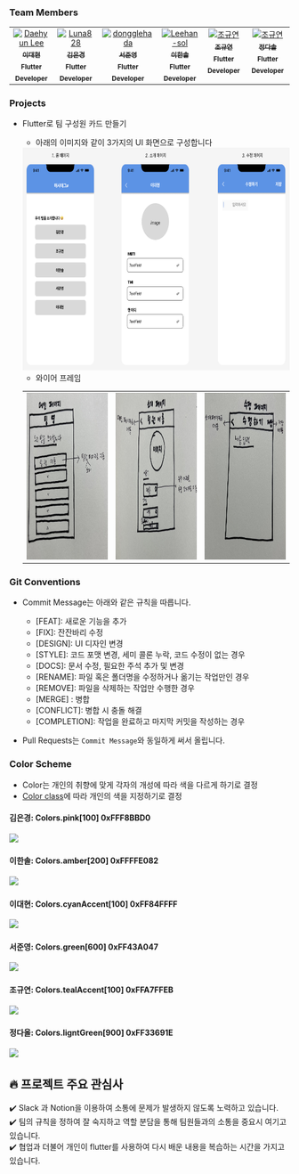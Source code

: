 ### Team Members
<table>
  <tbody>
    <tr>
      <td align="center" valign="top" width="14.28%">
        <a href="https://github.com/hidaehyunlee">
        <img src="https://avatars.githubusercontent.com/u/37580034?v=4" width="100px;" alt="Daehyun Lee"/>
        <br />
          <sub>
            <b>이대현</b>
          </sub>
        </a>
        <br />
        <sub>
            <b>Flutter Developer</b>
        </sub>
        <br />
     </td>
     <td align="center" valign="top" width="14.28%">
       <a href="https://github.com/Luna828">
       <img src="https://avatars.githubusercontent.com/u/93186591?v=4" width="100px;" alt="Luna828"/>
       <br />
         <sub>
           <b>김은경</b>
         </sub>
       </a>
       <br />
       <sub>
           <b>Flutter Developer</b>
       </sub>
       <br />
     </td>
     <td align="center" valign="top" width="14.28%">
       <a href="https://github.com/dongglehada">
       <img src="https://avatars.githubusercontent.com/u/112812473?v=4" width="100px;" alt="dongglehada"/>
       <br />
         <sub>
           <b>서준영</b>
         </sub>
       </a>
       <br />
       <sub>
           <b>Flutter Developer</b>
       </sub>
       <br />
    </td>
      <td align="center" valign="top" width="14.28%">
       <a href="https://github.com/Leehan-sol">
       <img src="https://avatars.githubusercontent.com/u/139109343?v=4" width="100px;" alt="Leehan-sol"/>
       <br />
         <sub>
           <b>이한솔</b>
         </sub>
       </a>
       <br />
       <sub>
           <b>Flutter Developer</b>
       </sub>
       <br />
    </td>
      <td align="center" valign="top" width="14.28%">
       <a href="https://github.com/Alpaca38">
       <img src="https://avatars.githubusercontent.com/u/137505484?v=4" width="100px;" alt="조규연"/>
       <br />
         <sub>
           <b>조규연</b>
         </sub>
       </a>
       <br />
       <sub>
           <b>Flutter Developer</b>
       </sub>
       <br />
    </td>
    <td align="center" valign="top" width="14.28%">
       <a href="https://github.com/jamie615">
       <img src="https://avatars.githubusercontent.com/u/60419257?v=4" width="100px;" alt="조규연"/>
       <br />
         <sub>
           <b>정다솔</b>
         </sub>
       </a>
       <br />
       <sub>
           <b>Flutter Developer</b>
       </sub>
       <br />
    </td>
      </tbody>
  </table>

### Projects
- Flutter로 팀 구성원 카드 만들기
    - 아래의 이미지와 같이 3가지의 UI 화면으로 구성합니다 <br> 
    <img src="/images/image.png" width="1000" height="400" />
    
    - 와이어 프레임
    <table>
      <tr>
        <td><img src="/images/IMG_5383.jpg" width="300" height="300" /></td>
        <td><img src="/images/IMG_5384.jpg" width="300" height="300"/></td>
        <td><img src="/images/IMG_5385.jpg" width="300" height="300"/></td>
      <tr>
    </table>


### Git Conventions
- Commit Message는 아래와 같은 규칙을 따릅니다.
    * [FEAT]: 새로운 기능을 추가
    * [FIX]: 잔잔바리 수정
    * [DESIGN]: UI 디자인 변경
    * [STYLE]: 코드 포맷 변경, 세미 콜론 누락, 코드 수정이 없는 경우
    * [DOCS]: 문서 수정, 필요한 주석 추가 및 변경
    * [RENAME]: 파일 혹은 폴더명을 수정하거나 옮기는 작업만인 경우
    * [REMOVE]: 파일을 삭제하는 작업만 수행한 경우
    * [MERGE] : 병합
    * [CONFLICT]: 병합 시 충돌 해결
    * [COMPLETION]: 작업을 완료하고 마지막 커밋을 작성하는 경우 
    
- Pull Requests는 `Commit Message`와 동일하게 써서 올립니다.

### Color Scheme 
- Color는 개인의 취향에 맞게 각자의 개성에 따라 색을 다르게 하기로 결정
- [Color class](https://api.flutter.dev/flutter/material/Colors-class.html)에 따라 개인의 색을 지정하기로 결정

#### 김은경: Colors.pink[100] 0xFFF8BBD0 <br>
![](https://flutter.github.io/assets-for-api-docs/assets/material/Colors.pink.png)

#### 이한솔: Colors.amber[200] 0xFFFFE082 <br>
![](https://flutter.github.io/assets-for-api-docs/assets/material/Colors.amber.png)

#### 이대현: Colors.cyanAccent[100] 0xFF84FFFF <br>
![](https://flutter.github.io/assets-for-api-docs/assets/material/Colors.cyanAccent.png)

#### 서준영: Colors.green[600] 0xFF43A047 <br>
![](https://flutter.github.io/assets-for-api-docs/assets/material/Colors.green.png)

#### 조규연: Colors.tealAccent[100] 0xFFA7FFEB <br>
![](https://flutter.github.io/assets-for-api-docs/assets/material/Colors.tealAccent.png)

#### 정다올: Colors.ligntGreen[900] 0xFF33691E <br>
![](https://flutter.github.io/assets-for-api-docs/assets/material/Colors.lightGreen.png)
  

## :fire: 프로젝트 주요 관심사
:heavy_check_mark: Slack 과 Notion을 이용하여 소통에 문제가 발생하지 않도록 노력하고 있습니다. 
</br>:heavy_check_mark: 팀의 규칙을 정하여 잘 숙지하고 역할 분담을 통해 팀원들과의 소통을 중요시 여기고 있습니다.
</br>:heavy_check_mark: 협업과 더불어 개인이 flutter를 사용하여 다시 배운 내용을 복습하는 시간을 가지고 있습니다.
